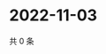 # 2022-11-03

共 0 条

<!-- BEGIN WEIBO -->
<!-- 最后更新时间 Thu Nov 03 2022 01:21:52 GMT+0800 (China Standard Time) -->

<!-- END WEIBO -->
